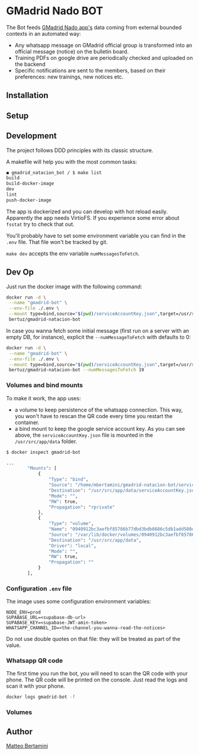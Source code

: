 # GMadrid Nado BOT
The Bot feeds [GMadrid Nado app's](https://gmadridnatacion.bertamini.net) data coming from external bounded contexts in an automated way: 
- Any whatsapp message on GMadrid official group is transformed into an official message (notice) on the bulletin board.
- Training PDFs on google drive are periodically checked and uploaded on the backend
- Specific notifications are sent to the members, based on their preferences: new trainings, new notices etc.

## Installation

## Setup

## Development
The project follows DDD principles with its classic structure.

A makefile will help you with the most common tasks:
```bash
◼ gmadrid_natacion_bot / $ make list                                                                
build
build-docker-image
dev
lint
push-docker-image
```

The app is dockerized and you can develop with hot reload easily.
Apparently the app needs VirtioFS. If you experience some error about `fsstat` try to check that out.

You'll probably have to set some environment variable you can find in the `.env` file. That file won't be tracked by git.

`make dev` accepts the env variable `numMessagesToFetch`.

## Dev Op
Just run the docker image with the following command:
```bash
docker run -d \
 --name "gmadrid-bot" \
 --env-file ./.env \
 --mount type=bind,source="$(pwd)/serviceAccountKey.json",target=/usr/src/app/data/serviceAccountKey.json \
 bertuz/gmadrid-natacion-bot 
```

In case you wanna fetch some initial message (first run on a server with an empty DB, for instance), explicit the `--numMessageToFetch` with defaults to 0:

```bash
docker run -d \
 --name "gmadrid-bot" \
 --env-file ./.env \
 --mount type=bind,source="$(pwd)/serviceAccountKey.json",target=/usr/src/app/data/serviceAccountKey.json \
 bertuz/gmadrid-natacion-bot --numMessagesToFetch 19
```

### Volumes and bind mounts
To make it work, the app uses:
- a volume to keep persistence of the whatsapp connection. This way, you won't have to rescan the QR code every time you restart the container.
- a bind mount to keep the google service account key. As you can see above, the `serviceAccountKey.json` file is mounted in the `/usr/src/app/data` folder.

```bash
$ docker inspect gmadrid-bot

...
        "Mounts": [
            {
                "Type": "bind",
                "Source": "/home/mbertamini/gmadrid-natacion-bot/serviceAccountKey.json",
                "Destination": "/usr/src/app/data/serviceAccountKey.json",
                "Mode": "",
                "RW": true,
                "Propagation": "rprivate"
            },
            {
                "Type": "volume",
                "Name": "0940912bc3aefbf85786b77dbd3bdb8686c5db1add580d0520470a65e423c6b9",
                "Source": "/var/lib/docker/volumes/0940912bc3aefbf85786b77dbd3bdb8686c5db1add580d0520470a65e423c6b9/_data",
                "Destination": "/usr/src/app/data",
                "Driver": "local",
                "Mode": "",
                "RW": true,
                "Propagation": ""
            }
        ],
```

### Configuration `.env` file
The image uses some configuration environment variables:
```
NODE_ENV=prod
SUPABASE_URL=<supabase-db-url>
SUPABASE_KEY=<supabase-JWT-amin-token>
WHATSAPP_CHANNEL_ID=<the-channel-you-wanna-read-the-notices>
```
Do not use double quotes on that file: they will be treated as part of the value.

### Whatsapp QR code
The first time you run the bot, you will need to scan the QR code with your phone. The QR code will be printed on the console. Just read the logs and scan it with your phone.

```bash
docker logs gmadrid-bot -f
```

### Volumes

## Author
[Matteo Bertamini](https://www.bertamini.net)
